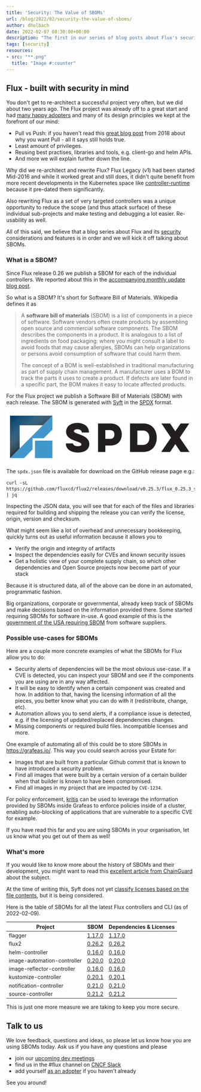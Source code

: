 ```yaml
---
title: 'Security: The Value of SBOMs'
url: /blog/2022/02/security-the-value-of-sboms/
author: dholbach
date: 2022-02-07 08:30:00+00:00
description: "The first in our series of blog posts about Flux's security considerations. This time: what a Software Bill of Materials can do to keep you safe."
tags: [security]
resources:
- src: "**.png"
  title: "Image #:counter"
---
```


## Flux - built with security in mind

You don't get to re-architect a successful project very often, but we
did about two years ago. The Flux project was already off to a great
start and had [many happy adopters](/adopters/#flux-legacy) and many of
its design principles we kept at the forefront of our mind:

- Pull vs Push: if you haven't read this [great blog
  post](https://www.weave.works/blog/why-is-a-pull-vs-a-push-pipeline-important)
  from 2018 about why you want Pull - all it says still holds true.
- Least amount of privileges.
- Reusing best practises, libraries and tools, e.g. client-go and helm
  APIs.
- And more we will explain further down the line.

Why did we re-architect and rewrite Flux? Flux Legacy (v1) had been
started Mid-2016 and while it worked great and still does, it didn't
quite benefit from more recent developments in the Kubernetes space like
[controller-runtime](https://github.com/kubernetes-sigs/controller-runtime)
because it pre-dated them significantly.

Also rewriting Flux as a set of very targeted controllers was a unique
opportunity to reduce the scope (and thus attack surface) of these
individual sub-projects and make testing and debugging a lot easier.
Re-usability as well.

All of this said, we believe that a blog series about Flux and its
[security](/flux/security/)
considerations and features is in order and we will kick it off talking
about SBOMs.

### What is a SBOM?

Since Flux release 0.26 we publish a SBOM for each of the individual
controllers. We reported about this in the [accompanying monthly update
blog post](/blog/2022/01/january-update/#-security-enhancements).

So what is a SBOM? It's short for Software Bill of Materials. Wikipedia
defines it as

> A **software bill of materials** (SBOM) is a list of components in a
> piece of software. Software vendors often create products by
> assembling open source and commercial software components. The SBOM
> describes the components in a product. It is analogous to a list of
> ingredients on food packaging: where you might consult a label to
> avoid foods that may cause allergies, SBOMs can help organizations or
> persons avoid consumption of software that could harm them.
>
> The concept of a BOM is well-established in traditional manufacturing
> as part of supply chain management. A manufacturer uses a BOM to track
> the parts it uses to create a product. If defects are later found in a
> specific part, the BOM makes it easy to locate affected products.

For the Flux project we publish a Software Bill of Materials (SBOM) with
each release. The SBOM is generated with
[Syft](https://github.com/anchore/syft) in the
[SPDX](https://spdx.dev/) format.

![SPDX logo](featured-image.png)

The `spdx.json` file is available for download on the GitHub release page
e.g.:

```shell
curl -sL https://github.com/fluxcd/flux2/releases/download/v0.25.3/flux_0.25.3_sbom.spdx.json | jq
```

Inspecting the JSON data, you will see that for each of the files and
libraries required for building and shipping the release you can verify
the license, origin, version and checksum.

What might seem like a lot of overhead and unnecessary bookkeeping,
quickly turns out as useful information because it allows you to

- Verify the origin and integrity of artifacts
- Inspect the dependencies easily for CVEs and known security issues
- Get a holistic view of your complete supply chain, so which other
  dependencies and Open Source projects now become part of your
  stack

Because it is structured data, all of the above can be done in an
automated, programmatic fashion.

Big organizations, corporate or governmental, already keep track of
SBOMs and make decisions based on the information provided there. Some
started requiring SBOMs for software in-use. A good example of this is
the [government of the USA requiring
SBOM](https://www.whitehouse.gov/briefing-room/presidential-actions/2021/05/12/executive-order-on-improving-the-nations-cybersecurity/)
from software suppliers.

### Possible use-cases for SBOMs

Here are a couple more concrete examples of what the SBOMs for Flux
allow you to do:

- Security alerts of dependencies will be the most obvious use-case.
  If a CVE is detected, you can inspect your SBOM and see if the
  components you are using are in any way affected.
- It will be easy to identify when a certain component was created and
  how. In addition to that, having the licensing information of all
  the pieces, you better know what you can do with it (redistribute,
  change, etc).
- Automation allows you to send alerts, if a compliance issue is
  detected, e.g. if the licensing of updated/replaced dependencies
  changes.
- Missing components or required build files. Incompatible licenses
  and more.

One example of automating all of this could be to store SBOMs in <https://grafeas.io/>. This way you could search across your Estate for:

- Images that are built from a particular Github commit that is known to have introduced a security problem.
- Find all images that were built by a certain version of a certain builder when that builder is known to have been compromised.
- Find all images in my project that are impacted by `CVE-1234`.

For policy enforcement, [kritis](https://github.com/grafeas/kritis) can be used to leverage the information provided by SBOMs inside Grafeas to enforce policies inside of a cluster, enabling auto-blocking of applications that are vulnerable to a specific CVE for example.

If you have read this far and you are using SBOMs in your organisation,
let us know what you get out of them as well!

### What's more

If you would like to know more about the history of SBOMs and their
development, you might want to read this [excellent article from
ChainGuard](https://blog.chainguard.dev/what-an-sbom-can-do-for-you/)
about the subject.

At the time of writing this, Syft does not yet [classify licenses based
on the file
contents](https://github.com/anchore/syft/issues/656), but
it is being considered.

Here is the table of SBOMs for all the latest Flux controllers and
CLI (as of 2022-02-09).

Project                     | SBOM | Dependencies & Licenses
--------------------------- | ---- | --------
flagger                     | [1.17.0](https://github.com/fluxcd/flagger/releases/download/v1.17.0/flagger_1.17.0_sbom.spdx.json) | [1.17.0](https://deps.dev/go/github.com%2Ffluxcd%2Fflagger/v1.17.0/dependencies)
flux2                       | [0.26.2](https://github.com/fluxcd/flux2/releases/download/v0.26.2/flux_0.26.2_sbom.spdx.json) | [0.26.2](https://deps.dev/go/github.com%2Ffluxcd%2Fflux2/v0.26.2/dependencies)
helm-controller             | [0.16.0](https://github.com/fluxcd/helm-controller/releases/download/v0.16.0/helm-controller_0.16.0_sbom.spdx.json) | [0.16.0](https://deps.dev/go/github.com%2Ffluxcd%2Fhelm-controller/v0.16.0/dependencies)
image-automation-controller | [0.20.0](https://github.com/fluxcd/image-automation-controller/releases/download/v0.20.0/image-automation-controller_0.20.0_sbom.spdx.json) | [0.20.0](https://deps.dev/go/github.com%2Ffluxcd%2Fimage-automation-controller/v0.20.0/dependencies)
image-reflector-controller  | [0.16.0](https://github.com/fluxcd/image-reflector-controller/releases/download/v0.16.0/image-reflector-controller_0.16.0_sbom.spdx.json) | [0.16.0](https://deps.dev/go/github.com%2Ffluxcd%2Fimage-reflector-controller/v0.16.0/dependencies)
kustomize-controller        | [0.20.1](https://github.com/fluxcd/kustomize-controller/releases/download/v0.20.1/kustomize-controller_0.20.1_sbom.spdx.json) | [0.20.1](https://deps.dev/go/github.com%2Ffluxcd%2Fkustomize-controller/v0.20.1/dependencies)
notification-controller     | [0.21.0](https://github.com/fluxcd/notification-controller/releases/download/v0.21.0/notification-controller_0.21.0_sbom.spdx.json) | [0.21.0](https://deps.dev/go/github.com%2Ffluxcd%2Fnotification-controller/v0.21.0/dependencies)
source-controller           | [0.21.2](https://github.com/fluxcd/source-controller/releases/download/v0.21.2/source-controller_0.21.2_sbom.spdx.json) | [0.21.2](https://deps.dev/go/github.com%2Ffluxcd%2Fsource-controller/v0.21.2/dependencies)

This is just one more measure we are taking to keep you more secure.

## Talk to us

We love feedback, questions and ideas, so please let us know how you are
using SBOMs today. Ask us if you have any questions and please

- join our [upcoming dev meetings](/community/#meetings)
- find us in the \#flux channel on [CNCF Slack](https://slack.cncf.io/)
- add yourself [as an adopter](/adopters/) if you haven't already

See you around!
